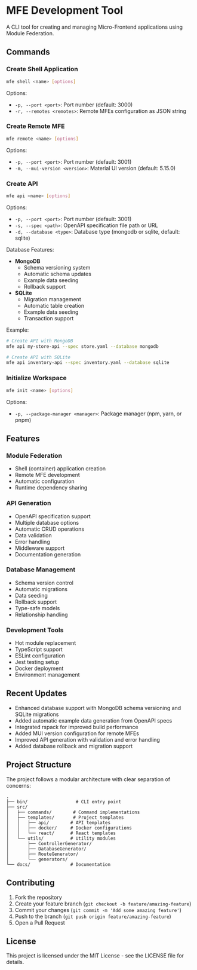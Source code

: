 # MFE Development Tool

A CLI tool for creating and managing Micro-Frontend applications using Module Federation.

## Commands

### Create Shell Application

```bash
mfe shell <name> [options]
```

Options:

- `-p, --port <port>`: Port number (default: 3000)
- `-r, --remotes <remotes>`: Remote MFEs configuration as JSON string

### Create Remote MFE

```bash
mfe remote <name> [options]
```

Options:

- `-p, --port <port>`: Port number (default: 3001)
- `-m, --mui-version <version>`: Material UI version (default: 5.15.0)

### Create API

```bash
mfe api <name> [options]
```

Options:

- `-p, --port <port>`: Port number (default: 3001)
- `-s, --spec <path>`: OpenAPI specification file path or URL
- `-d, --database <type>`: Database type (mongodb or sqlite, default: sqlite)

Database Features:

- **MongoDB**
  - Schema versioning system
  - Automatic schema updates
  - Example data seeding
  - Rollback support
- **SQLite**
  - Migration management
  - Automatic table creation
  - Example data seeding
  - Transaction support

Example:

```bash
# Create API with MongoDB
mfe api my-store-api --spec store.yaml --database mongodb

# Create API with SQLite
mfe api inventory-api --spec inventory.yaml --database sqlite
```

### Initialize Workspace

```bash
mfe init <name> [options]
```

Options:

- `-p, --package-manager <manager>`: Package manager (npm, yarn, or pnpm)

## Features

### Module Federation

- Shell (container) application creation
- Remote MFE development
- Automatic configuration
- Runtime dependency sharing

### API Generation

- OpenAPI specification support
- Multiple database options
- Automatic CRUD operations
- Data validation
- Error handling
- Middleware support
- Documentation generation

### Database Management

- Schema version control
- Automatic migrations
- Data seeding
- Rollback support
- Type-safe models
- Relationship handling

### Development Tools

- Hot module replacement
- TypeScript support
- ESLint configuration
- Jest testing setup
- Docker deployment
- Environment management

## Recent Updates

- Enhanced database support with MongoDB schema versioning and SQLite migrations
- Added automatic example data generation from OpenAPI specs
- Integrated rspack for improved build performance
- Added MUI version configuration for remote MFEs
- Improved API generation with validation and error handling
- Added database rollback and migration support

## Project Structure

The project follows a modular architecture with clear separation of concerns:

```
.
├── bin/                  # CLI entry point
├── src/
│   ├── commands/        # Command implementations
│   ├── templates/       # Project templates
│   │   ├── api/        # API templates
│   │   ├── docker/     # Docker configurations
│   │   └── react/      # React templates
│   └── utils/          # Utility modules
│       ├── ControllerGenerator/
│       ├── DatabaseGenerator/
│       ├── RouteGenerator/
│       └── generators/
└── docs/               # Documentation
```

## Contributing

1. Fork the repository
2. Create your feature branch (`git checkout -b feature/amazing-feature`)
3. Commit your changes (`git commit -m 'Add some amazing feature'`)
4. Push to the branch (`git push origin feature/amazing-feature`)
5. Open a Pull Request

## License

This project is licensed under the MIT License - see the LICENSE file for details.
